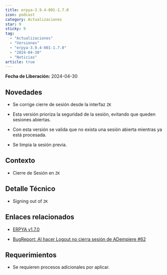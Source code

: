 ```yaml
---
title: erpya-3.9.4-001-1.7.0
icon: podcast
category: Actualizaciones
star: 9
sticky: 9
tag:
  - "Actualizaciones"
  - "Versiones"
  - "erpya-3.9.4-001-1.7.0"
  - "2024-04-30"
  - "Noticias"
article: true
---
```


**Fecha de Liberación:** 2024-04-30

## Novedades

- Se corrige cierre de sesión desde la interfaz `ZK`

- Esta versión prioriza la seguridad de la sesión, evitando que queden sesiones abiertas.
- Con esta versión se valida que no exista una sesión abierta mientras ya está procesada.
- Se limpia la sesión previa.

## Contexto

- Cierre de Sesión en `ZK`

## Detalle Técnico

- Signing out of `ZK`

## Enlaces relacionados

- [ERPYA v1.7.0](https://github.com/erpya/adempiere_patch_zk/releases/tag/1.7.0)

- [BugReport: Al hacer Logout no cierra sesión de ADempiere #62](https://github.com/erpcya/adempiere/issues/62)

## Requerimientos

- Se requieren procesos adicionales por aplicar.
